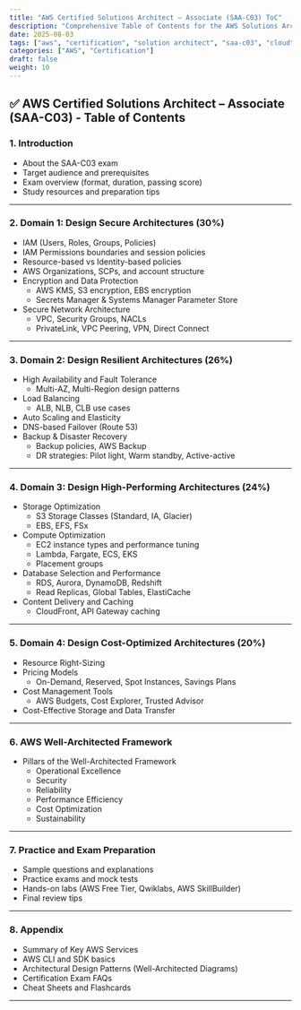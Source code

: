 ```yaml
---
title: "AWS Certified Solutions Architect – Associate (SAA-C03) ToC"
description: "Comprehensive Table of Contents for the AWS Solutions Architect Associate certification exam, aligned with the latest SAA-C03 blueprint."
date: 2025-08-03
tags: ["aws", "certification", "solution architect", "saa-c03", "cloud", "exam"]
categories: ["AWS", "Certification"]
draft: false
weight: 10
---
```


## ✅ AWS Certified Solutions Architect – Associate (SAA-C03) - Table of Contents

### 1. Introduction
- About the SAA-C03 exam
- Target audience and prerequisites
- Exam overview (format, duration, passing score)
- Study resources and preparation tips

---

### 2. Domain 1: Design Secure Architectures (30%)
- IAM (Users, Roles, Groups, Policies)
- IAM Permissions boundaries and session policies
- Resource-based vs Identity-based policies
- AWS Organizations, SCPs, and account structure
- Encryption and Data Protection
  - AWS KMS, S3 encryption, EBS encryption
  - Secrets Manager & Systems Manager Parameter Store
- Secure Network Architecture
  - VPC, Security Groups, NACLs
  - PrivateLink, VPC Peering, VPN, Direct Connect

---

### 3. Domain 2: Design Resilient Architectures (26%)
- High Availability and Fault Tolerance
  - Multi-AZ, Multi-Region design patterns
- Load Balancing
  - ALB, NLB, CLB use cases
- Auto Scaling and Elasticity
- DNS-based Failover (Route 53)
- Backup & Disaster Recovery
  - Backup policies, AWS Backup
  - DR strategies: Pilot light, Warm standby, Active-active

---

### 4. Domain 3: Design High-Performing Architectures (24%)
- Storage Optimization
  - S3 Storage Classes (Standard, IA, Glacier)
  - EBS, EFS, FSx
- Compute Optimization
  - EC2 instance types and performance tuning
  - Lambda, Fargate, ECS, EKS
  - Placement groups
- Database Selection and Performance
  - RDS, Aurora, DynamoDB, Redshift
  - Read Replicas, Global Tables, ElastiCache
- Content Delivery and Caching
  - CloudFront, API Gateway caching

---

### 5. Domain 4: Design Cost-Optimized Architectures (20%)
- Resource Right-Sizing
- Pricing Models
  - On-Demand, Reserved, Spot Instances, Savings Plans
- Cost Management Tools
  - AWS Budgets, Cost Explorer, Trusted Advisor
- Cost-Effective Storage and Data Transfer

---

### 6. AWS Well-Architected Framework
- Pillars of the Well-Architected Framework
  - Operational Excellence
  - Security
  - Reliability
  - Performance Efficiency
  - Cost Optimization
  - Sustainability

---

### 7. Practice and Exam Preparation
- Sample questions and explanations
- Practice exams and mock tests
- Hands-on labs (AWS Free Tier, Qwiklabs, AWS SkillBuilder)
- Final review tips

---

### 8. Appendix
- Summary of Key AWS Services
- AWS CLI and SDK basics
- Architectural Design Patterns (Well-Architected Diagrams)
- Certification Exam FAQs
- Cheat Sheets and Flashcards

---
